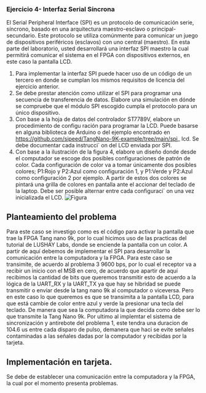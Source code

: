 ###  Ejercicio 4- Interfaz Serial Síncrona
El Serial Peripheral Interface (SPI) es un protocolo de comunicación serie, síncrono, basado en
 una arquitectura maestro-esclavo o principal-secundario. Este protocolo se utiliza comúnmente
 para comunicar un juego de dispositivos periféricos (esclavos) con uno central (maestro). En esta
 parte del laboratorio, usted desarrollará una interfaz SPI maestro la cual permitirá comunicar el
 sistema en el FPGA con dispositivos externos, en este caso la pantalla LCD.

1.  Para implementar la interfaz SPI puede hacer uso de un código de un tercero en donde se
 cumplan los mismos requisitos de licencia del ejercicio anterior.
2.  Se debe prestar atención como utilizar el SPI para programar una secuencia de transferencia
 de datos. Elabore una simulación en dónde se compruebe que el módulo SPI escogido cumpla
 el protocolo para un único dispositivo.
3.  Con base a la hoja de datos del controlador ST7789V, elabore un procedimiento de configu
ración para programar la LCD. Puede basarse en alguna biblioteca de Arduino o del ejemplo
 encontrado en https://github.com/sipeed/TangNano-9K-example/tree/main/spi_
 lcd. Se debe documentar cada instrucci´ on del LCD enviada por SPI.
4. Con base a la ilustración de la figura 4, elabore un diseño donde desde el computador se
 escoge dos posibles configuraciones de patrón de color. Cada configuración de color va a
 tomar únicamente dos posibles colores; P1:Rojo y P2:Azul como configuración 1, y P1:Verde
 y P2:Azul como configuración 2 por ejemplo. A partir de estos dos colores se pintará una
 grilla de colores en pantalla ante el accionar del teclado de la laptop. Debe ser posible
 alternar entre cada configuraci´ on una vez inicializada el LCD.
![Figura](https://github.com/AzofeifaJ/Taller-de-Digitales_Grupo-4/blob/main/Laboratorio_2/Imagenes_y_videos/figura.png)

## Planteamiento del problema
Para este caso se investigo como es el código para activar la pantalla que trae la FPGA Tang nano 9k, por lo cual hicimos uso de las practicas del tutorial de LUSHAY Labs, donde se enciende la pantalla con un color. A partir de aquí debemos de implementar el SPI para desarrollar la comunicación entre la computadora y la FPGA.
Para este caso se transimite, de acuerdo al problema 3 9600 bps, por lo cual el receptor va a recibir un inicio con el MSB en cero, de acuerdo que apartir de aquí recibimos la cantidad de bits que queremos transmitir esto de acuerdo a la lógica de la UART_RX y la UART_TX ya que hay se hibridad se puede transmitir o enviar desde la tang nano 9k al computador o viceversa. Pero en este caso lo que queremos es que se transimita a la pantalla LCD, para que está cambie de color entre azul y verde la presionar una tecla del teclado. De manera que sea la computadora la que decida como debe ser lo que transmite la Tang Nano 9k. Por ultimo al implemtar el sistema de sincronización y antirebote del problema 1, este tendra una duracion de 104.6 us entre cada disparo de pulso, demanera que haci se evite señales contaminadas a las señales dadas por la computador y recibidas por la tarjeta. 

## Implementación en tarjeta. 
Se debe de establecer una comunicación entre la computadora y la FPGA, la cual por el momento presenta problemas. 


